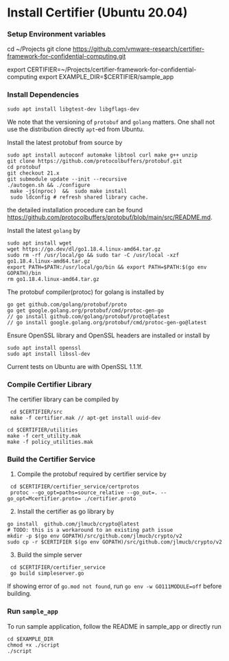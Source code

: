 # Install Certifier (Ubuntu 20.04)


### Setup Environment variables 

cd ~/Projects
git clone https://github.com/vmware-research/certifier-framework-for-confidential-computing.git

export CERTIFIER=~/Projects/certifier-framework-for-confidential-computing
export EXAMPLE_DIR=$CERTIFIER/sample_app

### Install Dependencies
```
sudo apt install libgtest-dev libgflags-dev
```

We note that the versioning of `protobuf` and `golang` matters. One shall not use the distribution directly `apt`-ed from Ubuntu. 

Install the latest protobuf from source by 
```
sudo apt install autoconf automake libtool curl make g++ unzip
git clone https://github.com/protocolbuffers/protobuf.git
cd protobuf
git checkout 21.x
git submodule update --init --recursive
./autogen.sh && ./configure
 make -j$(nproc)  &&  sudo make install
 sudo ldconfig # refresh shared library cache.
``` 
the detailed installation procedure can be found https://github.com/protocolbuffers/protobuf/blob/main/src/README.md. 

Install the latest `golang` by  
```
sudo apt install wget 
wget https://go.dev/dl/go1.18.4.linux-amd64.tar.gz
sudo rm -rf /usr/local/go && sudo tar -C /usr/local -xzf go1.18.4.linux-amd64.tar.gz
export PATH=$PATH:/usr/local/go/bin && export PATH=$PATH:$(go env GOPATH)/bin
rm go1.18.4.linux-amd64.tar.gz
```

The protobuf compiler(protoc) for golang is installed by 
```
go get github.com/golang/protobuf/proto
go get google.golang.org/protobuf/cmd/protoc-gen-go
// go install github.com/golang/protobuf/proto@latest
// go install google.golang.org/protobuf/cmd/protoc-gen-go@latest
```

Ensure OpenSSL library and OpenSSL headers are installed or install by
```
sudo apt install openssl
sudo apt install libssl-dev
```
Current tests on Ubuntu are with OpenSSL 1.1.1f.

### Compile Certifier Library 
The certifier library can be compiled by 
```
 cd $CERTIFIER/src
 make -f certifier.mak // apt-get install uuid-dev

cd $CERTIFIER/utilities
make -f cert_utility.mak
make -f policy_utilities.mak
```


### Build the Certifier Service 

1. Compile the protobuf required by certifier service by 
```
 cd $CERTIFIER/certifier_service/certprotos
 protoc --go_opt=paths=source_relative --go_out=. --go_opt=Mcertifier.proto= ./certifier.proto
```

2. Install the certifier as go library by
```
go install  github.com/jlmucb/crypto@latest
# TODO: this is a workaround to an existing path issue 
mkdir -p $(go env GOPATH)/src/github.com/jlmucb/crypto/v2
sudo cp -r $CERTIFIER $(go env GOPATH)/src/github.com/jlmucb/crypto/v2
```

3. Build the simple server
```
 cd $CERTIFIER/certifier_service
 go build simpleserver.go
```
If showing error of `go.mod not found`, run `go env -w GO111MODULE=off` before building. 


### Run `sample_app`

To run sample application, follow the README in sample_app or directly run 
```
cd $EXAMPLE_DIR
chmod +x ./script
./script
```


